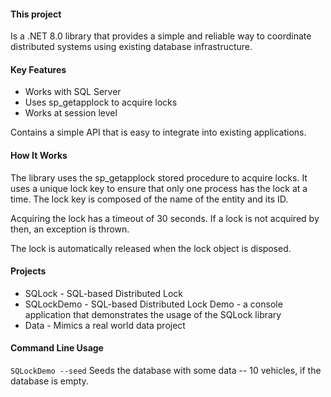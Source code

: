 ﻿#### This project
Is a .NET 8.0 library that provides a simple and reliable way to coordinate distributed systems using existing database infrastructure.

#### Key Features

- Works with SQL Server
- Uses sp_getapplock to acquire locks
- Works at session level

Contains a simple API that is easy to integrate into existing applications.

#### How It Works

The library uses the sp_getapplock stored procedure to acquire locks. 
It uses a unique lock key to ensure that only one process has the lock at a time.
The lock key is composed of the name of the entity and its ID.

Acquiring the lock has a timeout of 30 seconds. If a lock is not acquired by then, an exception is thrown.

The lock is automatically released when the lock object is disposed.

#### Projects

- SQLock - SQL-based Distributed Lock
- SQLockDemo - SQL-based Distributed Lock Demo - a console application that demonstrates the usage of the SQLock library
- Data - Mimics a real world data project

#### Command Line Usage

`SQLockDemo --seed`
Seeds the database with some data -- 10 vehicles, if the database is empty.